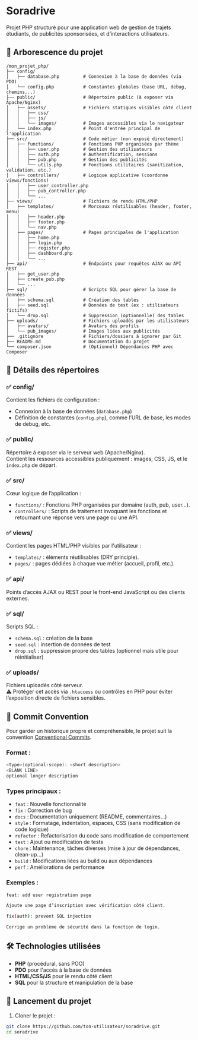 # Soradrive

Projet PHP structuré pour une application web de gestion de trajets étudiants, de publicités sponsorisées, et d’interactions utilisateurs.

## 📁 Arborescence du projet

```plaintext
/mon_projet_php/
├── config/
│   ├── database.php         # Connexion à la base de données (via PDO)
│   └── config.php           # Constantes globales (base URL, debug, chemins...)
├── public/                  # Répertoire public (à exposer via Apache/Nginx)
│   ├── assets/              # Fichiers statiques visibles côté client
│   │   ├── css/
│   │   ├── js/
│   │   └── images/          # Images accessibles via le navigateur
│   └── index.php            # Point d'entrée principal de l'application
├── src/                     # Code métier (non exposé directement)
│   ├── functions/           # Fonctions PHP organisées par thème
│   │   ├── user.php         # Gestion des utilisateurs
│   │   ├── auth.php         # Authentification, sessions
│   │   ├── pub.php          # Gestion des publicités
│   │   └── utils.php        # Fonctions utilitaires (sanitization, validation, etc.)
│   ├── controllers/         # Logique applicative (coordonne views/fonctions)
│   │   ├── user_controller.php
│   │   ├── pub_controller.php
│   │   └── ...
├── views/                   # Fichiers de rendu HTML/PHP
│   ├── templates/           # Morceaux réutilisables (header, footer, menu)
│   │   ├── header.php
│   │   ├── footer.php
│   │   └── nav.php
│   ├── pages/               # Pages principales de l'application
│   │   ├── home.php
│   │   ├── login.php
│   │   ├── register.php
│   │   ├── dashboard.php
│   │   └── ...
├── api/                     # Endpoints pour requêtes AJAX ou API REST
│   ├── get_user.php
│   ├── create_pub.php
│   └── ...
├── sql/                     # Scripts SQL pour gérer la base de données
│   ├── schema.sql           # Création des tables
│   ├── seed.sql             # Données de test (ex : utilisateurs fictifs)
│   └── drop.sql             # Suppression (optionnelle) des tables
├── uploads/                 # Fichiers uploadés par les utilisateurs
│   ├── avatars/             # Avatars des profils
│   └── pub_images/          # Images liées aux publicités
├── .gitignore               # Fichiers/dossiers à ignorer par Git
├── README.md                # Documentation du projet
└── composer.json            # (Optionnel) Dépendances PHP avec Composer
```


## 🔧 Détails des répertoires

### ✅ config/
Contient les fichiers de configuration :
- Connexion à la base de données (`database.php`)
- Définition de constantes (`config.php`), comme l’URL de base, les modes de debug, etc.

### ✅ public/
Répertoire à exposer via le serveur web (Apache/Nginx).  
Contient les ressources accessibles publiquement : images, CSS, JS, et le `index.php` de départ.

### ✅ src/
Cœur logique de l’application :
- `functions/` : Fonctions PHP organisées par domaine (auth, pub, user...).
- `controllers/` : Scripts de traitement invoquant les fonctions et retournant une réponse vers une page ou une API.

### ✅ views/
Contient les pages HTML/PHP visibles par l'utilisateur :
- `templates/` : éléments réutilisables (DRY principle).
- `pages/` : pages dédiées à chaque vue métier (accueil, profil, etc.).

### ✅ api/
Points d’accès AJAX ou REST pour le front-end JavaScript ou des clients externes.

### ✅ sql/
Scripts SQL :
- `schema.sql` : création de la base
- `seed.sql` : insertion de données de test
- `drop.sql` : suppression propre des tables (optionnel mais utile pour réinitialiser)

### ✅ uploads/
Fichiers uploadés côté serveur.  
⚠️ Protéger cet accès via `.htaccess` ou contrôles en PHP pour éviter l’exposition directe de fichiers sensibles.

## 📝 Commit Convention

Pour garder un historique propre et compréhensible, le projet suit la convention [Conventional Commits](https://www.conventionalcommits.org/en/v1.0.0/).

### Format :

```bash
<type>(optional-scope): <short description>
<BLANK LINE>
optional longer description
```

### Types principaux :

- `feat` : Nouvelle fonctionnalité
- `fix` : Correction de bug
- `docs` : Documentation uniquement (README, commentaires…)
- `style` : Formatage, indentation, espaces, CSS (sans modification de code logique)
- `refactor` : Refactorisation du code sans modification de comportement
- `test` : Ajout ou modification de tests
- `chore` : Maintenance, tâches diverses (mise à jour de dépendances, clean-up…)
- `build` : Modifications liées au build ou aux dépendances
- `perf` : Améliorations de performance

### Exemples :

```bash
feat: add user registration page

Ajoute une page d’inscription avec vérification côté client.
```

```bash
fix(auth): prevent SQL injection

Corrige un problème de sécurité dans la fonction de login.
```

## 🛠 Technologies utilisées

- **PHP** (procédural, sans POO)
- **PDO** pour l'accès à la base de données
- **HTML/CSS/JS** pour le rendu côté client
- **SQL** pour la structure et manipulation de la base

## 🚀 Lancement du projet

1. Cloner le projet :  
```bash
git clone https://github.com/ton-utilisateur/soradrive.git
cd soradrive
```
